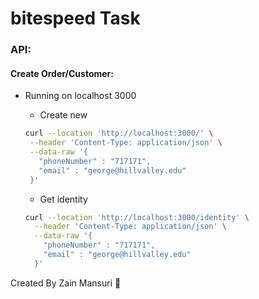 # bitespeed Task

### API:
#### Create Order/Customer:
- Running on localhost 3000
    - Create new
   ```sh
   curl --location 'http://localhost:3000/' \
    --header 'Content-Type: application/json' \
    --data-raw '{
      "phoneNumber" : "717171",
      "email" : "george@hillvalley.edu"
    }'
   ```

  - Get identity
  ```sh
  curl --location 'http://localhost:3000/identity' \
    --header 'Content-Type: application/json' \
    --data-raw '{
      "phoneNumber" : "717171",
      "email" : "george@hillvalley.edu"
    }'
   ```
  
Created By Zain Mansuri 🐉